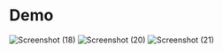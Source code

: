 # Demo
![Screenshot (18)](https://github.com/georgianapetricele/To-do-List/assets/115110913/ba0d9964-e733-428e-bb0e-efc4d490d06a)
![Screenshot (20)](https://github.com/georgianapetricele/To-do-List/assets/115110913/36f54d88-0090-43dc-9849-bab1f04d8393)
![Screenshot (21)](https://github.com/georgianapetricele/To-do-List/assets/115110913/b3d98fbb-2f2d-4511-ad52-5fe243a506f5)
